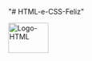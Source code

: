 "# HTML-e-CSS-Feliz" 

<div style="display: inline-block">
<img align="center" alt="Logo-HTML" height="60" width="80" src="https://user-images.githubusercontent.com/130726518/235575846-ab9c1510-07e0-4e37-9dca-52f5f5cfd13a.svg">
